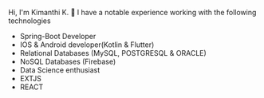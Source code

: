 Hi, I'm Kimanthi K. 👋
I have a notable experience working with the following technologies
 - Spring-Boot Developer
 - IOS & Android developer(Kotlin & Flutter)
 - Relational Databases (MySQL, POSTGRESQL & ORACLE)
 - NoSQL Databases (Firebase)
 - Data Science enthusiast
 - EXTJS 
 - REACT


